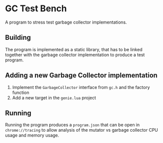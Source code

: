 # GC Test Bench

A program to stress test garbage collector implementations.

## Building

The program is implemented as a static library, that has to be linked together
with the garbage collector implementation to produce a test program.

## Adding a new Garbage Collector implementation

1. Implement the `GarbageCollector` interface from `gc.h` and the factory
   function
2. Add a new target in the `genie.lua` project

## Running

Running the program produces a `program.json` that can be open in
`chrome://tracing` to allow analysis of the mutator vs garbage collector CPU
usage and memory usage.
 
